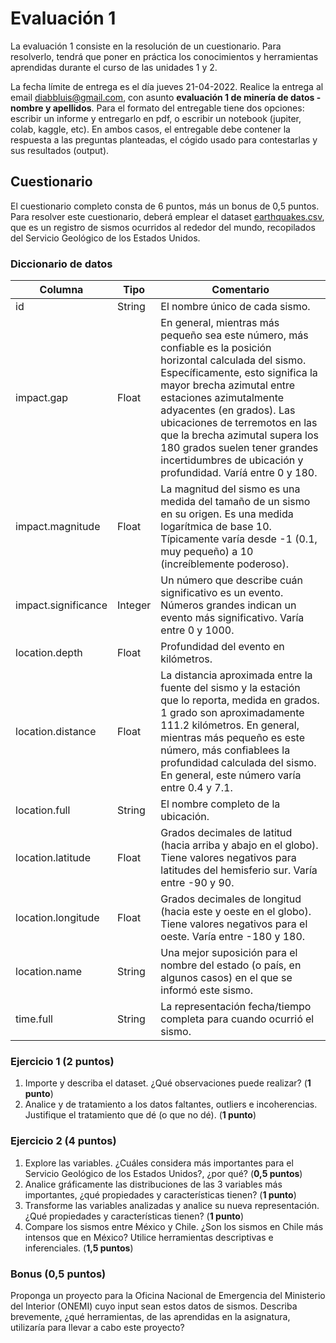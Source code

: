 # Evaluación 1

La evaluación 1 consiste en la resolución de un cuestionario. Para resolverlo, tendrá que poner en práctica los conocimientos y herramientas aprendidas durante el curso de las unidades 1 y 2.

La fecha límite de entrega es el día jueves 21-04-2022. Realice la entrega al email diabbluis@gmail.com, con asunto **evaluación 1 de minería de datos - nombre y apellidos**. Para el formato del entregable tiene dos opciones: escribir un informe y entregarlo en pdf, o escribir un notebook (jupiter, colab, kaggle, etc). En ambos casos, el entregable debe contener la respuesta a las preguntas planteadas, el cógido usado para contestarlas y sus resultados (output). 

## Cuestionario

El cuestionario completo consta de 6 puntos, más un bonus de 0,5 puntos. Para resolver este cuestionario, deberá emplear el dataset [earthquakes.csv](earthquakes.csv), que es un registro de sismos ocurridos al rededor del mundo, recopilados del Servicio Geológico de los Estados Unidos.


### Diccionario de datos

| Columna | Tipo | Comentario |
| ------- | ---- | ---------- |
| id | String | El nombre único de cada sismo. |
| impact.gap | Float | En general, mientras más pequeño sea este número, más confiable es la posición horizontal calculada del sismo. Específicamente, esto significa la mayor brecha azimutal entre estaciones azimutalmente adyacentes (en grados). Las ubicaciones de terremotos en las que la brecha azimutal supera los 180 grados suelen tener grandes incertidumbres de ubicación y profundidad. Varíá entre 0 y 180. |
| impact.magnitude | Float | La magnitud del sismo es una medida del tamaño de un sismo en su origen. Es una medida logarítmica de base 10. Típicamente varía desde -1 (0.1, muy pequeño) a 10 (increíblemente poderoso). |
| impact.significance | Integer | Un número que describe cuán significativo es un evento. Números grandes indican un evento más significativo. Varía entre 0 y 1000. |
| location.depth | Float | Profundidad del evento en kilómetros. |
| location.distance | Float | La distancia aproximada entre la fuente del sismo y la estación que lo reporta, medida en grados. 1 grado son aproximadamente 111.2 kilómetros. En general, mientras más pequeño es este número, más confiablees la profundidad calculada del sismo. En general, este número varía entre 0.4 y 7.1. |
| location.full | String | El nombre completo de la ubicación. |
| location.latitude | Float | Grados decimales de latitud (hacia arriba y abajo en el globo). Tiene valores negativos para latitudes del hemisferio sur. Varía entre -90 y 90. |
| location.longitude | Float | Grados decimales de longitud (hacia este y oeste en el globo). Tiene valores negativos para el oeste. Varía entre -180 y 180. |
| location.name | String | Una mejor suposición para el nombre del estado (o país, en algunos casos) en el que se informó este sismo. |
| time.full | String | La representación fecha/tiempo completa para cuando ocurrió el sismo. |

### Ejercicio 1 (2 puntos)

1. Importe y describa el dataset. ¿Qué observaciones puede realizar? (**1 punto**)
2. Analice y de tratamiento a los datos faltantes, outliers e incoherencias. Justifique el tratamiento que dé (o que no dé). (**1 punto**)

### Ejercicio 2 (4 puntos)

1. Explore las variables. ¿Cuáles considera más importantes para el Servicio Geológico de los Estados Unidos?, ¿por qué? (**0,5 puntos**)
2. Analice gráficamente las distribuciones de las 3 variables más importantes, ¿qué propiedades y características tienen? (**1 punto**)
3. Transforme las variables analizadas y analice su nueva representación. ¿Qué propiedades y características tienen? (**1 punto**)
4. Compare los sismos entre México y Chile. ¿Son los sismos en Chile más intensos que en México? Utilice herramientas descriptivas e inferenciales. (**1,5 puntos**)

### Bonus (0,5 puntos)

Proponga un proyecto para la Oficina Nacional de Emergencia del Ministerio del Interior (ONEMI) cuyo input sean estos datos de sismos. Describa brevemente, ¿qué herramientas, de las aprendidas en la asignatura, utilizaría para llevar a cabo este proyecto?
